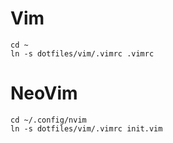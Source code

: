 # Vim
    cd ~
    ln -s dotfiles/vim/.vimrc .vimrc

# NeoVim
    cd ~/.config/nvim
    ln -s dotfiles/vim/.vimrc init.vim
